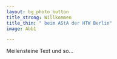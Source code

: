 ```yaml
---
layout: bg_photo_button
title_strong: Willkommen
title_thin: " beim AStA der HTW Berlin"
image: Abb1

---
```

Meilensteine Text und so...
